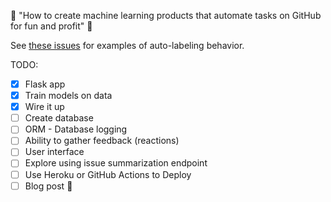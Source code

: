 :construction: "How to create machine learning products that automate tasks on GitHub for fun and profit" :construction:

See [these issues](https://github.com/hamelsmu/example-github-app/issues) for examples of auto-labeling behavior.

TODO: 
- [x] Flask app
- [x] Train models on data
- [x] Wire it up
- [ ] Create database
- [ ] ORM - Database logging
- [ ] Ability to gather feedback (reactions)
- [ ] User interface
- [ ] Explore using issue summarization endpoint
- [ ] Use Heroku or GitHub Actions to Deploy
- [ ] Blog post :rocket: